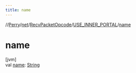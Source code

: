 ```yaml
---
title: name
---
```

//[Perry](../../../../index.html)/[net](../../index.html)/[RecvPacketOpcode](../index.html)/[USE_INNER_PORTAL](index.html)/[name](name.html)



# name



[jvm]\
val [name](name.html): [String](https://kotlinlang.org/api/latest/jvm/stdlib/kotlin/-string/index.html)




